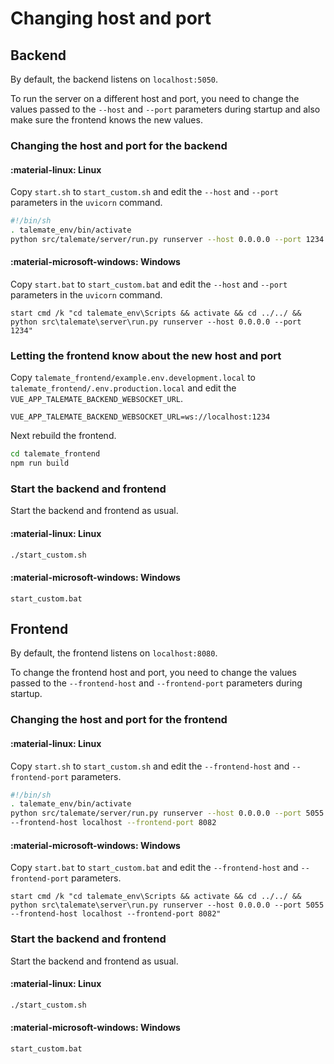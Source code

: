 # Changing host and port

## Backend

By default, the backend listens on `localhost:5050`.

To run the server on a different host and port, you need to change the values passed to the `--host` and `--port` parameters during startup and also make sure the frontend knows the new values.

### Changing the host and port for the backend

#### :material-linux: Linux

Copy `start.sh` to `start_custom.sh` and edit the `--host` and `--port` parameters in the `uvicorn` command.

```bash
#!/bin/sh
. talemate_env/bin/activate
python src/talemate/server/run.py runserver --host 0.0.0.0 --port 1234
```

#### :material-microsoft-windows: Windows

Copy `start.bat` to `start_custom.bat` and edit the `--host` and `--port` parameters in the `uvicorn` command.

```batch
start cmd /k "cd talemate_env\Scripts && activate && cd ../../ && python src\talemate\server\run.py runserver --host 0.0.0.0 --port 1234"
```

### Letting the frontend know about the new host and port

Copy `talemate_frontend/example.env.development.local` to `talemate_frontend/.env.production.local` and edit the `VUE_APP_TALEMATE_BACKEND_WEBSOCKET_URL`.

```env
VUE_APP_TALEMATE_BACKEND_WEBSOCKET_URL=ws://localhost:1234
```

Next rebuild the frontend.

```bash
cd talemate_frontend
npm run build
```

### Start the backend and frontend

Start the backend and frontend as usual.

#### :material-linux: Linux

```bash
./start_custom.sh
```

#### :material-microsoft-windows: Windows

```batch
start_custom.bat
```

## Frontend

By default, the frontend listens on `localhost:8080`.

To change the frontend host and port, you need to change the values passed to the `--frontend-host` and `--frontend-port` parameters during startup.

### Changing the host and port for the frontend

#### :material-linux: Linux

Copy `start.sh` to `start_custom.sh` and edit the `--frontend-host` and `--frontend-port` parameters.

```bash
#!/bin/sh
. talemate_env/bin/activate
python src/talemate/server/run.py runserver --host 0.0.0.0 --port 5055 \
--frontend-host localhost --frontend-port 8082
```

#### :material-microsoft-windows: Windows

Copy `start.bat` to `start_custom.bat` and edit the `--frontend-host` and `--frontend-port` parameters.

```batch
start cmd /k "cd talemate_env\Scripts && activate && cd ../../ && python src\talemate\server\run.py runserver --host 0.0.0.0 --port 5055 --frontend-host localhost --frontend-port 8082"
```

### Start the backend and frontend

Start the backend and frontend as usual.

#### :material-linux: Linux

```bash
./start_custom.sh
```

#### :material-microsoft-windows: Windows

```batch
start_custom.bat
```

